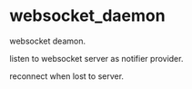 # websocket_daemon

websocket deamon.

listen to websocket server as notifier provider.

reconnect when lost to server.
